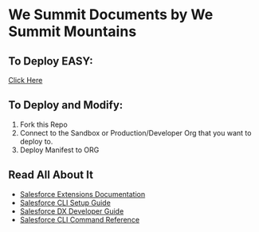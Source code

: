# We Summit Documents by We Summit Mountains

## To Deploy EASY:
[Click Here](https://githubsfdeploy.herokuapp.com?owner=shadradson&repo=WSM-Tools---Clean-Flow-Versions&ref=main)


## To Deploy and Modify:
1. Fork this Repo
2. Connect to the Sandbox or Production/Developer Org that you want to deploy to.
3. Deploy Manifest to ORG

## Read All About It
- [Salesforce Extensions Documentation](https://developer.salesforce.com/tools/vscode/)
- [Salesforce CLI Setup Guide](https://developer.salesforce.com/docs/atlas.en-us.sfdx_setup.meta/sfdx_setup/sfdx_setup_intro.htm)
- [Salesforce DX Developer Guide](https://developer.salesforce.com/docs/atlas.en-us.sfdx_dev.meta/sfdx_dev/sfdx_dev_intro.htm)
- [Salesforce CLI Command Reference](https://developer.salesforce.com/docs/atlas.en-us.sfdx_cli_reference.meta/sfdx_cli_reference/cli_reference.htm)
